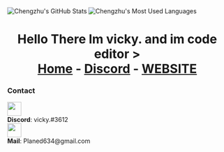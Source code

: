 <span>
  <img align="center" src="https://github-readme-stats.vercel.app/api?username=c3duan&show_icons=true&count_private=true&include_all_commits=true&hide=contribs&bg_color=30,5A585A,090947&title_color=20A4F3&text_color=20A4F3&icon_color=BC6F03" alt="Chengzhu's GitHub Stats" />
  <img align="center" src="https://github-readme-stats.vercel.app/api/top-langs/?username=c3duan&layout=compact&langs_count=12&&hide=jupyter notebook,html,css,scss&theme=nightowl" alt="Chengzhu's Most Used Languages" />
</span>


<h1 align="center">Hello There Im vicky. and im code editor >


<div class="topnav">
  <a href="https://github.com/mrveiky" class="active">Home</a> -
  <a href="https://discord.gg/9VEdp3dekR">Discord</a> -
  <a href="https://gawhary1212.wixsite.com/fsociety">WEBSITE</a>
</div>




### Contact

<p>
  <img src="https://media1.tenor.com/images/e22311fcf246733dedad626fc21cb52e/tenor.gif?itemid=10669127" width="32" /> <br />
  <b>Discord</b>: vicky.#3612 <br/>
  <img src="https://icongr.am/fontawesome/envelope-o.svg?size=32&color=2198c0" width="32" /> <br />
  <b>Mail</b>: Planed634@gmail.com<br/>
</p>

